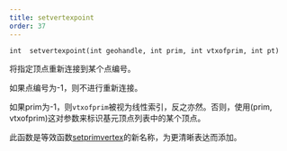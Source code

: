 ```yaml
---
title: setvertexpoint
order: 37
---
```

`int  setvertexpoint(int geohandle, int prim, int vtxofprim, int pt)`

将指定顶点重新连接到某个点编号。

如果点编号为-1，则不进行重新连接。

如果prim为-1，则`vtxofprim`被视为线性索引，反之亦然。否则，使用(prim, vtxofprim)这对参数来标识基元顶点列表中的某个顶点。

此函数是等效函数[setprimvertex](setprimvertex.html "将几何体中的顶点重新连接到不同的点。")的新名称，为更清晰表达而添加。
